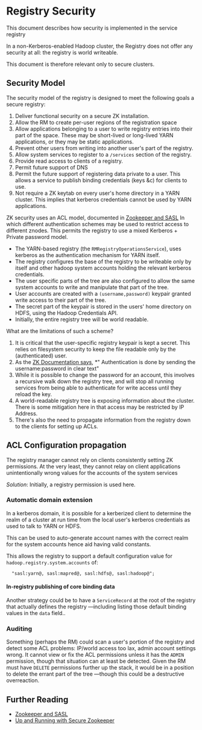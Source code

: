 <!---
  Licensed under the Apache License, Version 2.0 (the "License");
  you may not use this file except in compliance with the License.
  You may obtain a copy of the License at

   http://www.apache.org/licenses/LICENSE-2.0

  Unless required by applicable law or agreed to in writing, software
  distributed under the License is distributed on an "AS IS" BASIS,
  WITHOUT WARRANTIES OR CONDITIONS OF ANY KIND, either express or implied.
  See the License for the specific language governing permissions and
  limitations under the License. See accompanying LICENSE file.
-->

# Registry Security

This document describes how security is implemented in the service registry

In a non-Kerberos-enabled Hadoop cluster, the Registry does not offer any
security at all: the registry is world writeable.

This document is therefore relevant only to secure clusters.

## Security Model

The security model of the registry is designed to meet the following goals
a secure registry:
1. Deliver functional security on a secure ZK installation.
1. Allow the RM to create per-user regions of the registration space
1. Allow applications belonging to a user to write registry entries
into their part of the space. These may be short-lived or long-lived
YARN applications, or they may be static applications.
1. Prevent other users from writing into another user's part of the registry.
1. Allow system services to register to a `/services` section of the registry.
1. Provide read access to clients of a registry.
1. Permit future support of DNS
1. Permit the future support of registering data private to a user.
This allows a service to publish binding credentials (keys &c) for clients to use.
1. Not require a ZK keytab on every user's home directory in a YARN cluster.
This implies that kerberos credentials cannot be used by YARN applications.


ZK security uses an ACL model, documented in
[Zookeeper and SASL](https://cwiki.apache.org/confluence/display/ZOOKEEPER/Zookeeper+and+SASL)
In which different authentication schemes may be used to restrict access
to different znodes. This permits the registry to use a mixed
Kerberos + Private password model.

* The YARN-based registry (the `RMRegistryOperationsService`), uses kerberos
as the authentication mechanism for YARN itself.
* The registry configures the base of the registry to be writeable only by
itself and other hadoop system accounts holding the relevant kerberos credentials.
* The user specific parts of the tree are also configured to allow the same
system accounts to write and manipulate that part of the tree.
* User accounts are created with a `(username,password)` keypair granted
write access to their part of the tree.
* The secret part of the keypair is stored in the users' home directory
on HDFS, using the Hadoop Credentials API.
* Initially, the entire registry tree will be world readable.


What are the limitations of such a scheme?

1. It is critical that the user-specific registry keypair is kept a secret.
This relies on filesystem security to keep the file readable only
 by the (authenticated) user.
1. As the [ZK Documentation says](http://zookeeper.apache.org/doc/r3.4.6/zookeeperProgrammers.html#sc_ZooKeeperAccessControl),
*" Authentication is done by sending the username:password in clear text"
1. While it is possible to change the password for an account,
this involves a recursive walk down the registry tree, and will stop all
running services from being able to authenticate for write access until they
reload the key.
1. A world-readable registry tree is exposing information about the cluster.
There is some mitigation here in that access may be restricted by IP Address.
1. There's also the need to propagate information from the registry down to
the clients for setting up ACLs.



## ACL Configuration propagation

The registry manager cannot rely on clients consistently setting
ZK permissions. At the very least, they cannot relay on client applications
unintentionally wrong values for the accounts of the system services

*Solution*: Initially, a registry permission is used here.

### Automatic domain extension

In a kerberos domain, it is possible for a kerberized client to determine the
realm of a cluster at run time from the local
user's kerberos credentials as used to talk to YARN or HDFS.

This can be used to auto-generate account names with the correct realm for the
system accounts hence aid having valid constants.

This allows the registry to support a default configuration value for
`hadoop.registry.system.accounts` of:

      "sasl:yarn@, sasl:mapred@, sasl:hdfs@, sasl:hadoop@";

#### In-registry publishing of core binding data

Another strategy could be to have a `ServiceRecord` at the root
of the registry that actually defines the registry —including listing
those default binding values in the `data` field..

### Auditing

Something (perhaps the RM) could scan a user's portion of the registry and
detect some ACL problems: IP/world access too lax, admin account settings wrong.
It cannot view or fix the ACL permissions unless it has the `ADMIN` permission,
though that situation can at least be detected. Given the RM must have `DELETE`
permissions further up the stack, it would be in a position to delete the errant
part of the tree —though this could be a destructive overreaction.

## Further Reading

* [Zookeeper and SASL](https://cwiki.apache.org/confluence/display/ZOOKEEPER/Zookeeper+and+SASL)
* [Up and Running with Secure Zookeeper](https://github.com/ekoontz/zookeeper/wiki)

